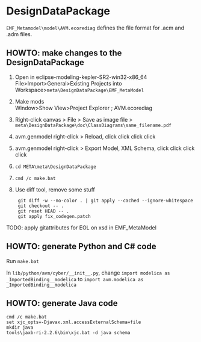 # DesignDataPackage

`EMF_Metamodel\model\AVM.ecorediag` defines the file format for .acm and .adm files.

## HOWTO: make changes to the DesignDataPackage

1. Open in eclipse-modeling-kepler-SR2-win32-x86_64  
    File>Import>General>Existing Projects into Workspace>`meta\DesignDataPackage\EMF_MetaModel`  
1. Make mods  
    Window>Show View>Project Explorer  ; AVM.ecorediag
1. Right-click canvas > File > Save as image file > `meta\DesignDataPackage\doc\ClassDiagrams\same_filename.pdf`  
1. avm.genmodel right-click > Reload, click click click click  
1. avm.genmodel right-click > Export Model, XML Schema, click click click click  
1. `cd META\meta\DesignDataPackage`  
1. `cmd /c make.bat`  
1. Use diff tool, remove some stuff

        git diff -w --no-color . | git apply --cached --ignore-whitespace
        git checkout -- .
        git reset HEAD -- .
        git apply fix_codegen.patch

TODO: apply gitattributes for EOL on xsd in EMF_MetaModel

## HOWTO: generate Python and C# code

Run `make.bat`

In `lib/python/avm/cyber/__init__.py`, change `import modelica as _ImportedBinding__modelica` to `import avm.modelica as _ImportedBinding__modelica`

## HOWTO: generate Java code

    cmd /c make.bat
    set xjc_opts=-Djavax.xml.accessExternalSchema=file
    mkdir java
    tools\jaxb-ri-2.2.6\bin\xjc.bat -d java schema
